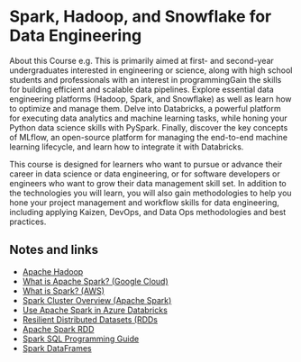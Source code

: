 # Spark, Hadoop, and Snowflake for Data Engineering
About this Course
e.g. This is primarily aimed at first- and second-year undergraduates interested in engineering or science, along with high school students and professionals with an interest in programmingGain the skills for building efficient and scalable data pipelines. Explore essential data engineering platforms (Hadoop, Spark, and Snowflake) as well as learn how to optimize and manage them. Delve into Databricks, a powerful platform for executing data analytics and machine learning tasks, while honing your Python data science skills with PySpark. Finally, discover the key concepts of MLflow, an open-source platform for managing the end-to-end machine learning lifecycle, and learn how to integrate it with Databricks.

This course is designed for learners who want to pursue or advance their career in data science or data engineering, or for software developers or engineers who want to grow their data management skill set. In addition to the technologies you will learn, you will also gain methodologies to help you hone your project management and workflow skills for data engineering, including applying Kaizen, DevOps, and Data Ops methodologies and best practices.


## Notes and links
- [Apache Hadoop](https://aws.amazon.com/emr/details/hadoop/what-is-hadoop/)
- [What is Apache Spark? (Google Cloud)](https://cloud.google.com/learn/what-is-apache-spark)
- [What is Spark? (AWS)](https://aws.amazon.com/big-data/what-is-spark/)
- [Spark Cluster Overview (Apache Spark)](https://spark.apache.org/docs/latest/cluster-overview.html)
- [Use Apache Spark in Azure Databricks](https://learn.microsoft.com/en-us/training/modules/use-apache-spark-azure-databricks/)
- [Resilient Distributed Datasets (RDDs](https://www.databricks.com/glossary/what-is-rdd)
- [Apache Spark RDD](https://www.tutorialspoint.com/apache_spark/apache_spark_rdd.htm)
- [Spark SQL Programming Guide](https://spark.apache.org/docs/latest/sql-programming-guide.html)
- [Spark DataFrames](https://www.databricks.com/blog/2015/02/17/introducing-dataframes-in-spark-for-large-scale-data-science.html)
